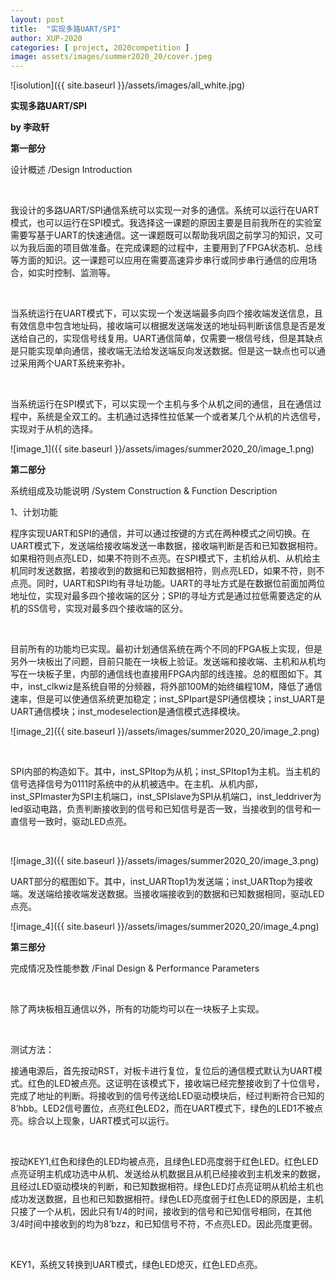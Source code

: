 ```yaml
---
layout: post
title:  "实现多路UART/SPI"
author: XUP-2020
categories: [ project, 2020competition ]
image: assets/images/summer2020_20/cover.jpeg
---
```


![isolution]({{ site.baseurl }}/assets/images/all_white.jpg)



**实现多路UART/SPI**

**by&nbsp;李政轩**

**第一部分**

设计概述 /Design Introduction

&nbsp;

我设计的多路UART/SPI通信系统可以实现一对多的通信。系统可以运行在UART模式，也可以运行在SPI模式。我选择这一课题的原因主要是目前我所在的实验室需要写基于UART的快速通信。这一课题既可以帮助我巩固之前学习的知识，又可以为我后面的项目做准备。在完成课题的过程中，主要用到了FPGA状态机、总线等方面的知识。这一课题可以应用在需要高速异步串行或同步串行通信的应用场合，如实时控制、监测等。

&nbsp;

当系统运行在UART模式下，可以实现一个发送端最多向四个接收端发送信息，且有效信息中包含地址码，接收端可以根据发送端发送的地址码判断该信息是否是发送给自己的，实现信号线复用。UART通信简单，仅需要一根信号线，但是其缺点是只能实现单向通信，接收端无法给发送端反向发送数据。但是这一缺点也可以通过采用两个UART系统来弥补。

&nbsp;

当系统运行在SPI模式下，可以实现一个主机与多个从机之间的通信，且在通信过程中，系统是全双工的。主机通过选择性拉低某一个或者某几个从机的片选信号，实现对于从机的选择。



![image_1]({{ site.baseurl }}/assets/images/summer2020_20/image_1.png) 

**第二部分**

系统组成及功能说明 /System Construction &amp; Function Description

1、计划功能

程序实现UART和SPI的通信，并可以通过按键的方式在两种模式之间切换。在UART模式下，发送端给接收端发送一串数据，接收端判断是否和已知数据相符。如果相符则点亮LED，如果不符则不点亮。在SPI模式下，主机给从机、从机给主机同时发送数据，若接收到的数据和已知数据相符，则点亮LED，如果不符，则不点亮。同时，UART和SPI均有寻址功能。UART的寻址方式是在数据位前面加两位地址位，实现对最多四个接收端的区分；SPI的寻址方式是通过拉低需要选定的从机的SS信号，实现对最多四个接收端的区分。

&nbsp;

目前所有的功能均已实现。最初计划通信系统在两个不同的FPGA板上实现，但是另外一块板出了问题，目前只能在一块板上验证。发送端和接收端、主机和从机均写在一块板子里，内部的通信线也直接用FPGA内部的线连接。总的框图如下。其中，inst_clkwiz是系统自带的分频器，将外部100M的始终编程10M，降低了通信速率，但是可以使通信系统更加稳定；inst_SPIpart是SPI通信模块；inst_UART是UART通信模块；inst_modeselection是通信模式选择模块。

![image_2]({{ site.baseurl }}/assets/images/summer2020_20/image_2.png) 

&nbsp;

SPI内部的构造如下。其中，inst_SPItop为从机；inst_SPItop1为主机。当主机的信号选择信号为0111时系统中的从机被选中。在主机、从机内部， inst_SPImaster为SPI主机端口，inst_SPIslave为SPI从机端口，inst_leddriver为led驱动电路，负责判断接收到的信号和已知信号是否一致，当接收到的信号和一直信号一致时，驱动LED点亮。

&nbsp;

![image_3]({{ site.baseurl }}/assets/images/summer2020_20/image_3.png) 

UART部分的框图如下。其中，inst_UARTtop1为发送端；inst_UARTtop为接收端。发送端给接收端发送数据。当接收端接收到的数据和已知数据相同，驱动LED点亮。

![image_4]({{ site.baseurl }}/assets/images/summer2020_20/image_4.png) 


**第三部分**

完成情况及性能参数 /Final Design &amp; Performance Parameters

&nbsp;

除了两块板相互通信以外，所有的功能均可以在一块板子上实现。

&nbsp;

测试方法：

接通电源后，首先按动RST，对板卡进行复位，复位后的通信模式默认为UART模式。红色的LED被点亮。这证明在该模式下，接收端已经完整接收到了十位信号，完成了地址的判断。将接收到的信号传送给LED驱动模块后，经过判断符合已知的8&rsquo;hbb。LED2信号置位，点亮红色LED2，而在UART模式下，绿色的LED1不被点亮。综合以上现象，UART模式可以运行。

&nbsp;

按动KEY1,红色和绿色的LED均被点亮，且绿色LED亮度弱于红色LED。红色LED点亮证明主机成功选中从机、发送给从机数据且从机已经接收到主机发来的数据，且经过LED驱动模块的判断，和已知数据相符。绿色LED灯点亮证明从机给主机也成功发送数据，且也和已知数据相符。绿色LED亮度弱于红色LED的原因是，主机只接了一个从机，因此只有1/4的时间，接收到的信号和已知信号相同，在其他3/4时间中接收到的均为8&rsquo;bzz，和已知信号不符，不点亮LED。因此亮度更弱。

&nbsp;

KEY1，系统又转换到UART模式，绿色LED熄灭，红色LED点亮。

